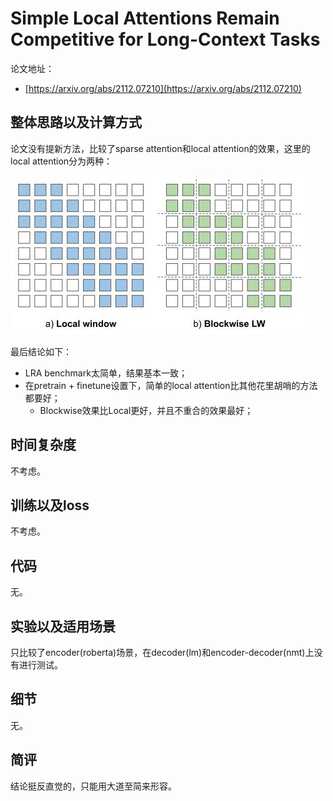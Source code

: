 # Simple Local Attentions Remain Competitive for Long-Context Tasks

论文地址：

- [https://arxiv.org/abs/2112.07210](https://arxiv.org/abs/2112.07210)



## 整体思路以及计算方式

论文没有提新方法，比较了sparse attention和local attention的效果，这里的local attention分为两种：

![](../.Photo/Sparse_And_LowRank/1.jpg)

最后结论如下：

- LRA benchmark太简单，结果基本一致；
- 在pretrain + finetune设置下，简单的local attention比其他花里胡哨的方法都要好；
  - Blockwise效果比Local更好，并且不重合的效果最好；



## 时间复杂度

不考虑。



## 训练以及loss

不考虑。



## 代码

无。



## 实验以及适用场景

只比较了encoder(roberta)场景，在decoder(lm)和encoder-decoder(nmt)上没有进行测试。



## 细节

无。



## 简评

结论挺反直觉的，只能用大道至简来形容。
